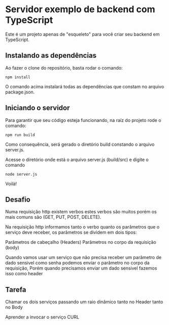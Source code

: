 # Servidor exemplo de backend com TypeScript

Este é um projeto apenas de "esqueleto" para você criar seu backend em TypeScript. 

## Instalando as dependências

Ao fazer o clone do repositório, basta rodar o comando: 

```
npm install
```
O comando acima instalará todas as dependências que constam no arquivo package.json.

## Iniciando o servidor

Para garantir que seu código esteja funcionando, na raíz do projeto rode o comando: 

```
npm run build
```
Como consequência, será gerado o diretório build constando o arquivo server.js. 

Acesse o diretório onde está o arquivo server.js (build/src) e digite o comando
```
node server.js
```

Voilà!

## Desafio

Numa requisição http existem verbos estes verbos são muitos porém os mais comuns
são (GET, PUT, POST, DELETE).

Na requisição http informamos tanto o verbo quanto os parâmetros que o serviço deve receber, os parâmetros
se dividem em dois tipos:

Parâmetros de cabeçalho (Headers)
Parâmetros no corpo da requisição (body)

Quando vamos usar um serviço que não precisa receber um parâmetro de dado sensivel como senha podemos enviar o parâmetro no corpo da requisição,
Porém quando precisamos enviar um dado sensivel fazemos isso como header

## Tarefa

Chamar os dois serviços passando um raio dinâmico tanto no Header tanto no Body

Aprender a invocar o serviço CURL
